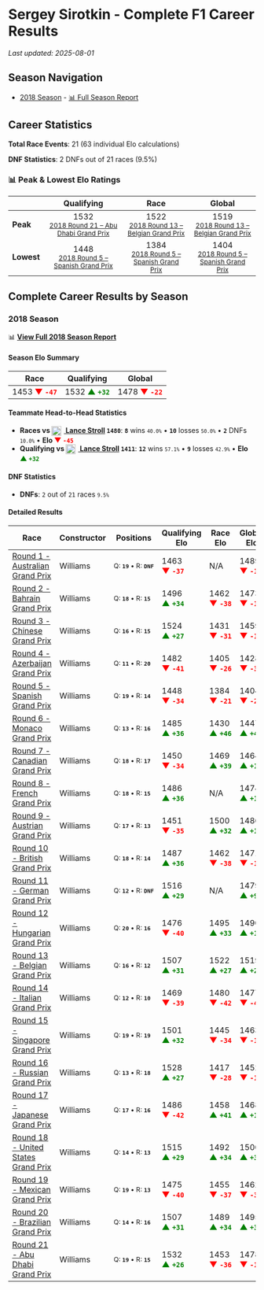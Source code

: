 # Sergey Sirotkin - Complete F1 Career Results

*Last updated: 2025-08-01*

## Season Navigation

- [2018 Season](#2018-season) - [📊 Full Season Report](../seasons/2018-season-report)

## Career Statistics

**Total Race Events**: 21 (63 individual Elo calculations)

**DNF Statistics**: 2 DNFs out of 21 races (9.5%)

### 📊 Peak & Lowest Elo Ratings

| &nbsp; | Qualifying | Race | Global |
|-------|------------|------|--------|
| **Peak** | <center> 1532 <br/><small> [2018 Round 21 – Abu Dhabi Grand Prix](../seasons/2018-season-report#round-21-abu-dhabi-grand-prix) </small></center> | <center> 1522 <br/><small> [2018 Round 13 – Belgian Grand Prix](../seasons/2018-season-report#round-13-belgian-grand-prix) </small></center> | <center> 1519  <br/><small> [2018 Round 13 – Belgian Grand Prix](../seasons/2018-season-report#round-13-belgian-grand-prix) </small></center> |
| **Lowest** | <center> 1448 <br/><small> [2018 Round 5 – Spanish Grand Prix](../seasons/2018-season-report#round-5-spanish-grand-prix) </small></center> | <center> 1384 <br/><small> [2018 Round 5 – Spanish Grand Prix](../seasons/2018-season-report#round-5-spanish-grand-prix) </small></center> | <center> 1404 <br/><small> [2018 Round 5 – Spanish Grand Prix](../seasons/2018-season-report#round-5-spanish-grand-prix) </small></center> |


## Complete Career Results by Season

### 2018 Season

📊 **[View Full 2018 Season Report](../seasons/2018-season-report)**

#### Season Elo Summary

| Race | Qualifying | Global |
|------|------------|--------|
| 1453 **<span style="color: red;">▼&nbsp;`-47`</span>** | 1532 **<span style="color: green;">▲&nbsp;`+32`</span>** | 1478 **<span style="color: red;">▼&nbsp;`-22`</span>** |

#### Teammate Head-to-Head Statistics

- **Races vs [<img src="https://upload.wikimedia.org/wikipedia/commons/c/cf/Flag_of_Canada.svg" alt="Canada" width="20" height="auto" style="vertical-align: middle; margin-right: 5px;" onerror="this.outerHTML='🇨🇦'; this.style.marginRight='5px';"/> Lance Stroll](lance-stroll) `1480`**: **`8`** wins <small>`40.0%`</small> • **`10`** losses <small>`50.0%`</small> • **`2`** DNFs <small>`10.0%`</small> • **Elo <span style="color: red;">▼&nbsp;`-45`</span>**
- **Qualifying vs [<img src="https://upload.wikimedia.org/wikipedia/commons/c/cf/Flag_of_Canada.svg" alt="Canada" width="20" height="auto" style="vertical-align: middle; margin-right: 5px;" onerror="this.outerHTML='🇨🇦'; this.style.marginRight='5px';"/> Lance Stroll](lance-stroll) `1411`**: **`12`** wins <small>`57.1%`</small> • **`9`** losses <small>`42.9%`</small> • **Elo <span style="color: green;">▲&nbsp;`+32`</span>**

#### DNF Statistics

- **DNFs**: `2` out of `21` races <small>`9.5%`</small>

#### Detailed Results

| Race | Constructor | Positions | Qualifying Elo | Race Elo | Global Elo | Teammate |
|------|-------------|-----------|----------------|----------|------------|----------|
| [Round 1 - Australian Grand Prix](../seasons/2018-season-report#round-1-australian-grand-prix) | Williams | <small>Q:&nbsp;**`19`**&nbsp;•&nbsp;R:&nbsp;**`DNF`**</small> | 1463 **<span style="color: red;">▼&nbsp;`-37`</span>** | N/A | 1489 **<span style="color: red;">▼&nbsp;`-11`</span>** | [<img src="https://upload.wikimedia.org/wikipedia/commons/c/cf/Flag_of_Canada.svg" alt="Canada" width="20" height="auto" style="vertical-align: middle; margin-right: 5px;" onerror="this.outerHTML='🇨🇦'; this.style.marginRight='5px';"/> Lance Stroll](lance-stroll)<br/><small>Q:&nbsp;**`13`**&nbsp;•&nbsp;R:&nbsp;**`14`**</small> |
| [Round 2 - Bahrain Grand Prix](../seasons/2018-season-report#round-2-bahrain-grand-prix) | Williams | <small>Q:&nbsp;**`18`**&nbsp;•&nbsp;R:&nbsp;**`15`**</small> | 1496 **<span style="color: green;">▲&nbsp;`+34`</span>** | 1462 **<span style="color: red;">▼&nbsp;`-38`</span>** | 1473 **<span style="color: red;">▼&nbsp;`-16`</span>** | [<img src="https://upload.wikimedia.org/wikipedia/commons/c/cf/Flag_of_Canada.svg" alt="Canada" width="20" height="auto" style="vertical-align: middle; margin-right: 5px;" onerror="this.outerHTML='🇨🇦'; this.style.marginRight='5px';"/> Lance Stroll](lance-stroll)<br/><small>Q:&nbsp;**`20`**&nbsp;•&nbsp;R:&nbsp;**`14`**</small> |
| [Round 3 - Chinese Grand Prix](../seasons/2018-season-report#round-3-chinese-grand-prix) | Williams | <small>Q:&nbsp;**`16`**&nbsp;•&nbsp;R:&nbsp;**`15`**</small> | 1524 **<span style="color: green;">▲&nbsp;`+27`</span>** | 1431 **<span style="color: red;">▼&nbsp;`-31`</span>** | 1459 **<span style="color: red;">▼&nbsp;`-14`</span>** | [<img src="https://upload.wikimedia.org/wikipedia/commons/c/cf/Flag_of_Canada.svg" alt="Canada" width="20" height="auto" style="vertical-align: middle; margin-right: 5px;" onerror="this.outerHTML='🇨🇦'; this.style.marginRight='5px';"/> Lance Stroll](lance-stroll)<br/><small>Q:&nbsp;**`18`**&nbsp;•&nbsp;R:&nbsp;**`14`**</small> |
| [Round 4 - Azerbaijan Grand Prix](../seasons/2018-season-report#round-4-azerbaijan-grand-prix) | Williams | <small>Q:&nbsp;**`11`**&nbsp;•&nbsp;R:&nbsp;**`20`**</small> | 1482 **<span style="color: red;">▼&nbsp;`-41`</span>** | 1405 **<span style="color: red;">▼&nbsp;`-26`</span>** | 1428 **<span style="color: red;">▼&nbsp;`-30`</span>** | [<img src="https://upload.wikimedia.org/wikipedia/commons/c/cf/Flag_of_Canada.svg" alt="Canada" width="20" height="auto" style="vertical-align: middle; margin-right: 5px;" onerror="this.outerHTML='🇨🇦'; this.style.marginRight='5px';"/> Lance Stroll](lance-stroll)<br/><small>Q:&nbsp;**`10`**&nbsp;•&nbsp;R:&nbsp;**`8`**</small> |
| [Round 5 - Spanish Grand Prix](../seasons/2018-season-report#round-5-spanish-grand-prix) | Williams | <small>Q:&nbsp;**`19`**&nbsp;•&nbsp;R:&nbsp;**`14`**</small> | 1448 **<span style="color: red;">▼&nbsp;`-34`</span>** | 1384 **<span style="color: red;">▼&nbsp;`-21`</span>** | 1404 **<span style="color: red;">▼&nbsp;`-25`</span>** | [<img src="https://upload.wikimedia.org/wikipedia/commons/c/cf/Flag_of_Canada.svg" alt="Canada" width="20" height="auto" style="vertical-align: middle; margin-right: 5px;" onerror="this.outerHTML='🇨🇦'; this.style.marginRight='5px';"/> Lance Stroll](lance-stroll)<br/><small>Q:&nbsp;**`18`**&nbsp;•&nbsp;R:&nbsp;**`11`**</small> |
| [Round 6 - Monaco Grand Prix](../seasons/2018-season-report#round-6-monaco-grand-prix) | Williams | <small>Q:&nbsp;**`13`**&nbsp;•&nbsp;R:&nbsp;**`16`**</small> | 1485 **<span style="color: green;">▲&nbsp;`+36`</span>** | 1430 **<span style="color: green;">▲&nbsp;`+46`</span>** | 1447 **<span style="color: green;">▲&nbsp;`+43`</span>** | [<img src="https://upload.wikimedia.org/wikipedia/commons/c/cf/Flag_of_Canada.svg" alt="Canada" width="20" height="auto" style="vertical-align: middle; margin-right: 5px;" onerror="this.outerHTML='🇨🇦'; this.style.marginRight='5px';"/> Lance Stroll](lance-stroll)<br/><small>Q:&nbsp;**`17`**&nbsp;•&nbsp;R:&nbsp;**`17`**</small> |
| [Round 7 - Canadian Grand Prix](../seasons/2018-season-report#round-7-canadian-grand-prix) | Williams | <small>Q:&nbsp;**`18`**&nbsp;•&nbsp;R:&nbsp;**`17`**</small> | 1450 **<span style="color: red;">▼&nbsp;`-34`</span>** | 1469 **<span style="color: green;">▲&nbsp;`+39`</span>** | 1464 **<span style="color: green;">▲&nbsp;`+17`</span>** | [<img src="https://upload.wikimedia.org/wikipedia/commons/c/cf/Flag_of_Canada.svg" alt="Canada" width="20" height="auto" style="vertical-align: middle; margin-right: 5px;" onerror="this.outerHTML='🇨🇦'; this.style.marginRight='5px';"/> Lance Stroll](lance-stroll)<br/><small>Q:&nbsp;**`17`**&nbsp;•&nbsp;R:&nbsp;**`20`**</small> |
| [Round 8 - French Grand Prix](../seasons/2018-season-report#round-8-french-grand-prix) | Williams | <small>Q:&nbsp;**`18`**&nbsp;•&nbsp;R:&nbsp;**`15`**</small> | 1486 **<span style="color: green;">▲&nbsp;`+36`</span>** | N/A | 1474 **<span style="color: green;">▲&nbsp;`+11`</span>** | [<img src="https://upload.wikimedia.org/wikipedia/commons/c/cf/Flag_of_Canada.svg" alt="Canada" width="20" height="auto" style="vertical-align: middle; margin-right: 5px;" onerror="this.outerHTML='🇨🇦'; this.style.marginRight='5px';"/> Lance Stroll](lance-stroll)<br/><small>Q:&nbsp;**`19`**&nbsp;•&nbsp;R:&nbsp;**`DNF`**</small> |
| [Round 9 - Austrian Grand Prix](../seasons/2018-season-report#round-9-austrian-grand-prix) | Williams | <small>Q:&nbsp;**`17`**&nbsp;•&nbsp;R:&nbsp;**`13`**</small> | 1451 **<span style="color: red;">▼&nbsp;`-35`</span>** | 1500 **<span style="color: green;">▲&nbsp;`+32`</span>** | 1486 **<span style="color: green;">▲&nbsp;`+12`</span>** | [<img src="https://upload.wikimedia.org/wikipedia/commons/c/cf/Flag_of_Canada.svg" alt="Canada" width="20" height="auto" style="vertical-align: middle; margin-right: 5px;" onerror="this.outerHTML='🇨🇦'; this.style.marginRight='5px';"/> Lance Stroll](lance-stroll)<br/><small>Q:&nbsp;**`14`**&nbsp;•&nbsp;R:&nbsp;**`14`**</small> |
| [Round 10 - British Grand Prix](../seasons/2018-season-report#round-10-british-grand-prix) | Williams | <small>Q:&nbsp;**`18`**&nbsp;•&nbsp;R:&nbsp;**`14`**</small> | 1487 **<span style="color: green;">▲&nbsp;`+36`</span>** | 1462 **<span style="color: red;">▼&nbsp;`-38`</span>** | 1471 **<span style="color: red;">▼&nbsp;`-16`</span>** | [<img src="https://upload.wikimedia.org/wikipedia/commons/c/cf/Flag_of_Canada.svg" alt="Canada" width="20" height="auto" style="vertical-align: middle; margin-right: 5px;" onerror="this.outerHTML='🇨🇦'; this.style.marginRight='5px';"/> Lance Stroll](lance-stroll)<br/><small>Q:&nbsp;**`19`**&nbsp;•&nbsp;R:&nbsp;**`12`**</small> |
| [Round 11 - German Grand Prix](../seasons/2018-season-report#round-11-german-grand-prix) | Williams | <small>Q:&nbsp;**`12`**&nbsp;•&nbsp;R:&nbsp;**`DNF`**</small> | 1516 **<span style="color: green;">▲&nbsp;`+29`</span>** | N/A | 1479 **<span style="color: green;">▲&nbsp;`+9`</span>** | [<img src="https://upload.wikimedia.org/wikipedia/commons/c/cf/Flag_of_Canada.svg" alt="Canada" width="20" height="auto" style="vertical-align: middle; margin-right: 5px;" onerror="this.outerHTML='🇨🇦'; this.style.marginRight='5px';"/> Lance Stroll](lance-stroll)<br/><small>Q:&nbsp;**`18`**&nbsp;•&nbsp;R:&nbsp;**`DNF`**</small> |
| [Round 12 - Hungarian Grand Prix](../seasons/2018-season-report#round-12-hungarian-grand-prix) | Williams | <small>Q:&nbsp;**`20`**&nbsp;•&nbsp;R:&nbsp;**`16`**</small> | 1476 **<span style="color: red;">▼&nbsp;`-40`</span>** | 1495 **<span style="color: green;">▲&nbsp;`+33`</span>** | 1490 **<span style="color: green;">▲&nbsp;`+11`</span>** | [<img src="https://upload.wikimedia.org/wikipedia/commons/c/cf/Flag_of_Canada.svg" alt="Canada" width="20" height="auto" style="vertical-align: middle; margin-right: 5px;" onerror="this.outerHTML='🇨🇦'; this.style.marginRight='5px';"/> Lance Stroll](lance-stroll)<br/><small>Q:&nbsp;**`15`**&nbsp;•&nbsp;R:&nbsp;**`17`**</small> |
| [Round 13 - Belgian Grand Prix](../seasons/2018-season-report#round-13-belgian-grand-prix) | Williams | <small>Q:&nbsp;**`16`**&nbsp;•&nbsp;R:&nbsp;**`12`**</small> | 1507 **<span style="color: green;">▲&nbsp;`+31`</span>** | 1522 **<span style="color: green;">▲&nbsp;`+27`</span>** | 1519 **<span style="color: green;">▲&nbsp;`+28`</span>** | [<img src="https://upload.wikimedia.org/wikipedia/commons/c/cf/Flag_of_Canada.svg" alt="Canada" width="20" height="auto" style="vertical-align: middle; margin-right: 5px;" onerror="this.outerHTML='🇨🇦'; this.style.marginRight='5px';"/> Lance Stroll](lance-stroll)<br/><small>Q:&nbsp;**`17`**&nbsp;•&nbsp;R:&nbsp;**`13`**</small> |
| [Round 14 - Italian Grand Prix](../seasons/2018-season-report#round-14-italian-grand-prix) | Williams | <small>Q:&nbsp;**`12`**&nbsp;•&nbsp;R:&nbsp;**`10`**</small> | 1469 **<span style="color: red;">▼&nbsp;`-39`</span>** | 1480 **<span style="color: red;">▼&nbsp;`-42`</span>** | 1477 **<span style="color: red;">▼&nbsp;`-41`</span>** | [<img src="https://upload.wikimedia.org/wikipedia/commons/c/cf/Flag_of_Canada.svg" alt="Canada" width="20" height="auto" style="vertical-align: middle; margin-right: 5px;" onerror="this.outerHTML='🇨🇦'; this.style.marginRight='5px';"/> Lance Stroll](lance-stroll)<br/><small>Q:&nbsp;**`10`**&nbsp;•&nbsp;R:&nbsp;**`9`**</small> |
| [Round 15 - Singapore Grand Prix](../seasons/2018-season-report#round-15-singapore-grand-prix) | Williams | <small>Q:&nbsp;**`19`**&nbsp;•&nbsp;R:&nbsp;**`19`**</small> | 1501 **<span style="color: green;">▲&nbsp;`+32`</span>** | 1445 **<span style="color: red;">▼&nbsp;`-34`</span>** | 1463 **<span style="color: red;">▼&nbsp;`-14`</span>** | [<img src="https://upload.wikimedia.org/wikipedia/commons/c/cf/Flag_of_Canada.svg" alt="Canada" width="20" height="auto" style="vertical-align: middle; margin-right: 5px;" onerror="this.outerHTML='🇨🇦'; this.style.marginRight='5px';"/> Lance Stroll](lance-stroll)<br/><small>Q:&nbsp;**`20`**&nbsp;•&nbsp;R:&nbsp;**`14`**</small> |
| [Round 16 - Russian Grand Prix](../seasons/2018-season-report#round-16-russian-grand-prix) | Williams | <small>Q:&nbsp;**`13`**&nbsp;•&nbsp;R:&nbsp;**`18`**</small> | 1528 **<span style="color: green;">▲&nbsp;`+27`</span>** | 1417 **<span style="color: red;">▼&nbsp;`-28`</span>** | 1452 **<span style="color: red;">▼&nbsp;`-11`</span>** | [<img src="https://upload.wikimedia.org/wikipedia/commons/c/cf/Flag_of_Canada.svg" alt="Canada" width="20" height="auto" style="vertical-align: middle; margin-right: 5px;" onerror="this.outerHTML='🇨🇦'; this.style.marginRight='5px';"/> Lance Stroll](lance-stroll)<br/><small>Q:&nbsp;**`14`**&nbsp;•&nbsp;R:&nbsp;**`15`**</small> |
| [Round 17 - Japanese Grand Prix](../seasons/2018-season-report#round-17-japanese-grand-prix) | Williams | <small>Q:&nbsp;**`17`**&nbsp;•&nbsp;R:&nbsp;**`16`**</small> | 1486 **<span style="color: red;">▼&nbsp;`-42`</span>** | 1458 **<span style="color: green;">▲&nbsp;`+41`</span>** | 1468 **<span style="color: green;">▲&nbsp;`+16`</span>** | [<img src="https://upload.wikimedia.org/wikipedia/commons/c/cf/Flag_of_Canada.svg" alt="Canada" width="20" height="auto" style="vertical-align: middle; margin-right: 5px;" onerror="this.outerHTML='🇨🇦'; this.style.marginRight='5px';"/> Lance Stroll](lance-stroll)<br/><small>Q:&nbsp;**`14`**&nbsp;•&nbsp;R:&nbsp;**`17`**</small> |
| [Round 18 - United States Grand Prix](../seasons/2018-season-report#round-18-united-states-grand-prix) | Williams | <small>Q:&nbsp;**`14`**&nbsp;•&nbsp;R:&nbsp;**`13`**</small> | 1515 **<span style="color: green;">▲&nbsp;`+29`</span>** | 1492 **<span style="color: green;">▲&nbsp;`+34`</span>** | 1500 **<span style="color: green;">▲&nbsp;`+33`</span>** | [<img src="https://upload.wikimedia.org/wikipedia/commons/c/cf/Flag_of_Canada.svg" alt="Canada" width="20" height="auto" style="vertical-align: middle; margin-right: 5px;" onerror="this.outerHTML='🇨🇦'; this.style.marginRight='5px';"/> Lance Stroll](lance-stroll)<br/><small>Q:&nbsp;**`15`**&nbsp;•&nbsp;R:&nbsp;**`14`**</small> |
| [Round 19 - Mexican Grand Prix](../seasons/2018-season-report#round-19-mexican-grand-prix) | Williams | <small>Q:&nbsp;**`19`**&nbsp;•&nbsp;R:&nbsp;**`13`**</small> | 1475 **<span style="color: red;">▼&nbsp;`-40`</span>** | 1455 **<span style="color: red;">▼&nbsp;`-37`</span>** | 1462 **<span style="color: red;">▼&nbsp;`-38`</span>** | [<img src="https://upload.wikimedia.org/wikipedia/commons/c/cf/Flag_of_Canada.svg" alt="Canada" width="20" height="auto" style="vertical-align: middle; margin-right: 5px;" onerror="this.outerHTML='🇨🇦'; this.style.marginRight='5px';"/> Lance Stroll](lance-stroll)<br/><small>Q:&nbsp;**`17`**&nbsp;•&nbsp;R:&nbsp;**`12`**</small> |
| [Round 20 - Brazilian Grand Prix](../seasons/2018-season-report#round-20-brazilian-grand-prix) | Williams | <small>Q:&nbsp;**`14`**&nbsp;•&nbsp;R:&nbsp;**`16`**</small> | 1507 **<span style="color: green;">▲&nbsp;`+31`</span>** | 1489 **<span style="color: green;">▲&nbsp;`+34`</span>** | 1495 **<span style="color: green;">▲&nbsp;`+33`</span>** | [<img src="https://upload.wikimedia.org/wikipedia/commons/c/cf/Flag_of_Canada.svg" alt="Canada" width="20" height="auto" style="vertical-align: middle; margin-right: 5px;" onerror="this.outerHTML='🇨🇦'; this.style.marginRight='5px';"/> Lance Stroll](lance-stroll)<br/><small>Q:&nbsp;**`19`**&nbsp;•&nbsp;R:&nbsp;**`18`**</small> |
| [Round 21 - Abu Dhabi Grand Prix](../seasons/2018-season-report#round-21-abu-dhabi-grand-prix) | Williams | <small>Q:&nbsp;**`19`**&nbsp;•&nbsp;R:&nbsp;**`15`**</small> | 1532 **<span style="color: green;">▲&nbsp;`+26`</span>** | 1453 **<span style="color: red;">▼&nbsp;`-36`</span>** | 1478 **<span style="color: red;">▼&nbsp;`-17`</span>** | [<img src="https://upload.wikimedia.org/wikipedia/commons/c/cf/Flag_of_Canada.svg" alt="Canada" width="20" height="auto" style="vertical-align: middle; margin-right: 5px;" onerror="this.outerHTML='🇨🇦'; this.style.marginRight='5px';"/> Lance Stroll](lance-stroll)<br/><small>Q:&nbsp;**`20`**&nbsp;•&nbsp;R:&nbsp;**`13`**</small> |

